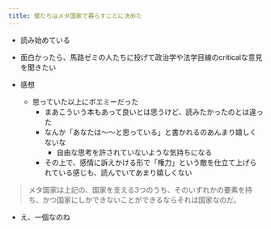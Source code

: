 ```yaml
---
title: 僕たちはメタ国家で暮らすことに決めた
---
```


* 読み始めている

* 面白かったら、馬路ゼミの人たちに投げて政治学や法学目線のcriticalな意見を聞きたい

* 感想
  
  * 思っていた以上にポエミーだった
    * まあこういう本もあって良いとは思うけど、読みたかったのとは違った
    * なんか「あなたは〜〜と思っている」と書かれるのあんまり嬉しくないな
      * 自由な思考を許されていないような気持ちになる
    * その上で、感情に訴えかける形で「権力」という敵を仕立て上げられている感じも、読んでいてあまり嬉しくない

 > 
 > メタ国家は上記の、国家を支える3つのうち、そのいずれかの要素を持ち、かつ国家にしかできないことができるならそれは国家なのだ。

* え、一個なのね
